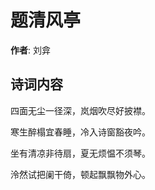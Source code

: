 # 题清风亭

**作者**: 刘弇

## 诗词内容

四面无尘一径深，岚烟吹尽好披襟。

寒生醉榻宜春睡，冷入诗窗豁夜吟。

坐有清凉非待扇，夏无烦愠不须琴。

泠然试把阑干倚，顿起飘飘物外心。


